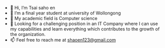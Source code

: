 - 👋 Hi, I’m Tsai saho en
- 👀 I’m a final year student at university of Wollongong
- 🌱 My academic field is Computer science
- 💞️ Looking for a challenging position in an IT Company where I can use my capabilities and learn everything which contributes to the growth of the organization.
- 📫 Feel free to reach me at shaoen123@gmail.com
<!---
serandom997/serandom997 is a ✨ special ✨ repository because its `README.md` (this file) appears on your GitHub profile.
You can click the Preview link to take a look at your changes.
--->
